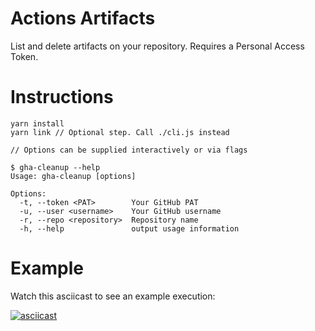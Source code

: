 # Actions Artifacts

List and delete artifacts on your repository. Requires a Personal Access Token.

# Instructions

```
yarn install
yarn link // Optional step. Call ./cli.js instead

// Options can be supplied interactively or via flags

$ gha-cleanup --help
Usage: gha-cleanup [options]

Options:
  -t, --token <PAT>        Your GitHub PAT
  -u, --user <username>    Your GitHub username
  -r, --repo <repository>  Repository name
  -h, --help               output usage information

```

# Example

Watch this asciicast to see an example execution:

[![asciicast](https://asciinema.org/a/2IVCKwbSAUtOFVaG9ixxaAoo3.svg)](https://asciinema.org/a/2IVCKwbSAUtOFVaG9ixxaAoo3)


